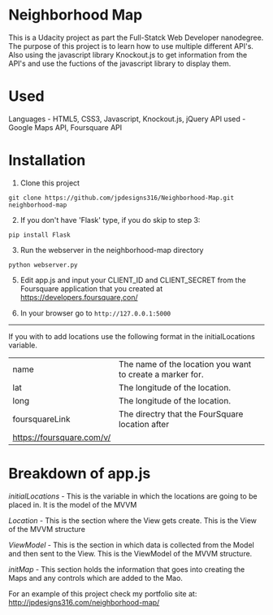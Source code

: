 # Neighborhood Map

This is a Udacity project as part the Full-Statck Web Developer nanodegree. The
purpose of this project is to learn how to use multiple different API's. Also
using the javascript library Knockout.js to get information from the API's and
use the fuctions of the javascript library to display them.

# Used

 Languages - HTML5, CSS3, Javascript, Knockout.js, jQuery
 API used - Google Maps API, Foursquare API

# Installation

1. Clone this project
```
git clone https://github.com/jpdesigns316/Neighborhood-Map.git neighborhood-map
```

2. If you don't have 'Flask' type, if you do skip to step 3:
```
pip install Flask
```
3.  Run the webserver in the neighborhood-map directory
```
python webserver.py
```
5. Edit app.js and input your CLIENT_ID and CLIENT_SECRET from the Foursquare
application that you created at https://developers.foursquare,con/

4. In your browser go to `http://127.0.0.1:5000`
---
If you with to add locations use the following format in the initialLocations
variable.

|   	|   	|
|---	|---	|
| name	|  The name of the location you want to create a marker for. 	|
| lat  	|  The longitude of the location. 	|
| long  	|  The longitude of the location. 	|
| foursquareLink | The directry that the FourSquare location after
                  https://foursquare.com/v/ |

# Breakdown of app.js

_initialLocations_ - This is the variable in which the locations are going to be
placed in. It is the model of the MVVM

_Location_ - This is the section where the View gets create. This is the View
of the MVVM structure

_ViewModel_ - This is the section in which data is collected from the Model and
then sent to the View. This is the ViewModel of the MVVM structure.

_initMap_ - This section holds the information that goes into creating the Maps
and any controls which are added to the Mao.

For an example of this project check my portfolio site at:
http://jpdesigns316.com/neighborhood-map/

